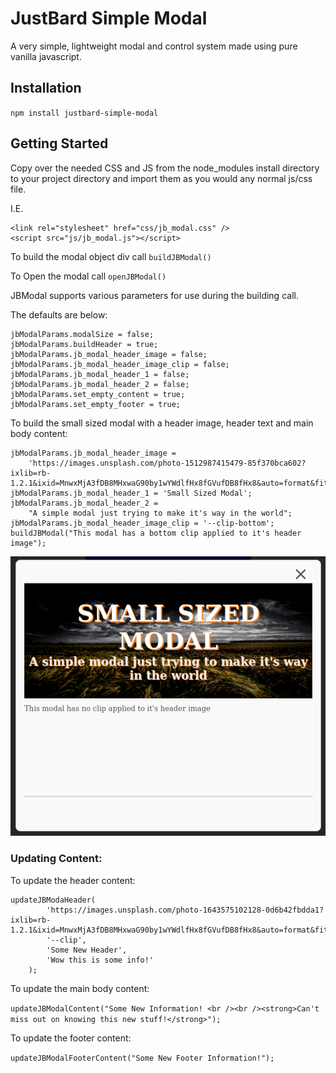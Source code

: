 # JustBard Simple Modal

A very simple, lightweight modal and control system made using pure vanilla javascript.

## Installation

`npm install justbard-simple-modal`

## Getting Started

Copy over the needed CSS and JS from the node_modules install directory to your project directory and import them as you would any normal js/css file.

I.E.

```
<link rel="stylesheet" href="css/jb_modal.css" />
<script src="js/jb_modal.js"></script>
```

To build the modal object div call `buildJBModal()`

To Open the modal call `openJBModal()`

JBModal supports various parameters for use during the building call.

The defaults are below:

```
jbModalParams.modalSize = false;
jbModalParams.buildHeader = true;
jbModalParams.jb_modal_header_image = false;
jbModalParams.jb_modal_header_image_clip = false;
jbModalParams.jb_modal_header_1 = false;
jbModalParams.jb_modal_header_2 = false;
jbModalParams.set_empty_content = true;
jbModalParams.set_empty_footer = true;
```

To build the small sized modal with a header image, header text and main body content:

```
jbModalParams.jb_modal_header_image =
	'https://images.unsplash.com/photo-1512987415479-85f370bca602?ixlib=rb-1.2.1&ixid=MnwxMjA3fDB8MHxwaG90by1wYWdlfHx8fGVufDB8fHx8&auto=format&fit=crop&w=1170&q=80';
jbModalParams.jb_modal_header_1 = 'Small Sized Modal';
jbModalParams.jb_modal_header_2 =
	"A simple modal just trying to make it's way in the world";
jbModalParams.jb_modal_header_image_clip = '--clip-bottom';
buildJBModal("This modal has a bottom clip applied to it's header image");
```

![Small Modal Screenshot](images/smallJBModalExample.png)

### Updating Content:

To update the header content:

```
updateJBModaHeader(
		'https://images.unsplash.com/photo-1643575102128-0d6b42fbdda1?ixlib=rb-1.2.1&ixid=MnwxMjA3fDB8MHxwaG90by1wYWdlfHx8fGVufDB8fHx8&auto=format&fit=crop&w=1332&q=80',
		'--clip',
		'Some New Header',
		'Wow this is some info!'
	);
```

To update the main body content:

`updateJBModalContent("Some New Information! <br /><br /><strong>Can't miss out on knowing this new stuff!</strong>"); `

To update the footer content:

`updateJBModalFooterContent("Some New Footer Information!");`
